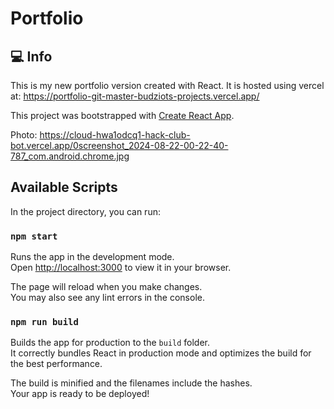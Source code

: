 # Portfolio
## :computer: Info
This is my new portfolio version created with React. It is hosted using vercel at: https://portfolio-git-master-budziots-projects.vercel.app/

This project was bootstrapped with [Create React App](https://github.com/facebook/create-react-app).

Photo: https://cloud-hwa1odcq1-hack-club-bot.vercel.app/0screenshot_2024-08-22-00-22-40-787_com.android.chrome.jpg

## Available Scripts

In the project directory, you can run:

### `npm start`

Runs the app in the development mode.\
Open [http://localhost:3000](http://localhost:3000) to view it in your browser.

The page will reload when you make changes.\
You may also see any lint errors in the console.

### `npm run build`

Builds the app for production to the `build` folder.\
It correctly bundles React in production mode and optimizes the build for the best performance.

The build is minified and the filenames include the hashes.\
Your app is ready to be deployed!
